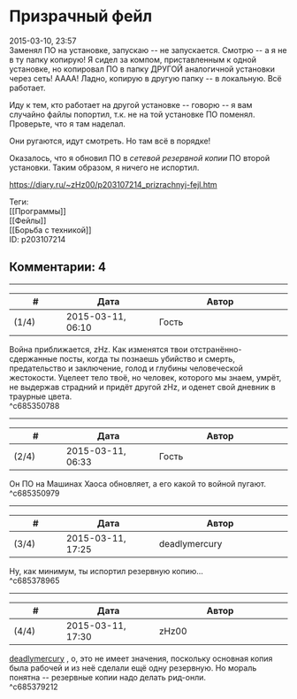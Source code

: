 Призрачный фейл
===============

  
2015-03-10, 23:57  
 Заменял ПО на установке, запускаю -- не запускается. Смотрю -- а я не в ту папку копирую! Я сидел за компом, приставленным к одной установке, но копировал ПО в папку ДРУГОЙ аналогичной установки через сеть! АААА! Ладно, копирую в другую папку -- в локальную. Всё работает.   
   
 Иду к тем, кто работает на другой установке -- говорю -- я вам случайно файлы попортил, т.к. не на той установке ПО поменял. Проверьте, что я там наделал.   
   
 Они ругаются, идут смотреть. Но там всё в порядке!   
   
 Оказалось, что я обновил ПО в  *сетевой резервной копии*  ПО второй установки. Таким образом, я ничего не испортил.   
  
<https://diary.ru/~zHz00/p203107214_prizrachnyj-fejl.htm>  
  
Теги:  
[[Программы]]  
[[Фейлы]]  
[[Борьба с техникой]]  
ID: p203107214  


Комментарии: 4
--------------

  


---



|         #         |              Дата              |                     Автор                     |           ID           |
| --- | --- | --- | --- |
| (1/4) | 2015-03-11, 06:10 | Гость | c685350788 |

  
 Война приближается, zHz. Как изменятся твои отстранённо-сдержанные посты, когда ты познаешь убийство и смерть, предательство и заключение, голод и глубины человеческой жестокости. Уцелеет тело твоё, но человек, которого мы знаем, умрёт, не выдержав страдний и придёт другой zHz, и оденет свой дневник в траурные цвета.   
 ^c685350788

---



|         #         |              Дата              |                     Автор                     |           ID           |
| --- | --- | --- | --- |
| (2/4) | 2015-03-11, 06:33 | Гость | c685350979 |

  
 Он ПО на Машинах Хаоса обновляет, а его какой то войной пугают.   
 ^c685350979

---



|         #         |              Дата              |                     Автор                     |           ID           |
| --- | --- | --- | --- |
| (3/4) | 2015-03-11, 17:25 | deadlymercury | c685378965 |

  
 Ну, как минимум, ты испортил резервную копию...   
 ^c685378965

---



|         #         |              Дата              |                     Автор                     |           ID           |
| --- | --- | --- | --- |
| (4/4) | 2015-03-11, 17:30 | zHz00 | c685379212 |

  
  [deadlymercury](http://crazysupp.diary.ru "Записки безумного саппорта")  , о, это не имеет значения, поскольку основная копия была рабочей и из неё сделали ещё одну резервную. Но мораль понятна -- резервные копии надо делать рид-онли.   
 ^c685379212
